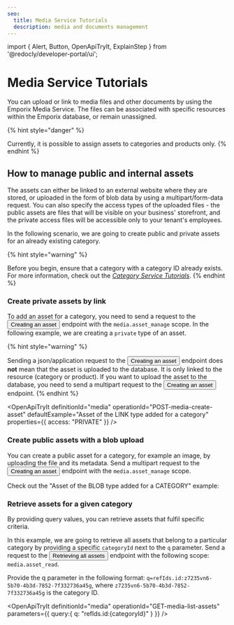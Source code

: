 ```yaml
---
seo:
  title: Media Service Tutorials
  description: media and documents management
---
```


import {
  Alert,
  Button,
  OpenApiTryIt,
  ExplainStep
 } from '@redocly/developer-portal/ui';

# Media Service Tutorials

You can upload or link to media files and other documents by using the Emporix Media Service. The files can be associated with specific resources within the Emporix database, 
or remain unassigned.

{% hint style="danger" %}

Currently, it is possible to assign assets to categories and products only.
{% endhint %}

## How to manage public and internal assets

The assets can either be linked to an external website where they are stored, or uploaded in the form of blob data by using a multipart/form-data request.
You can also specify the access types of the uploaded files - the public assets are files that will be visible on your business' storefront, and the private access files will be accessible only to your tenant's employees.

In the following scenario, we are going to create public and private assets for an already existing category.


{% hint style="warning" %}

Before you begin, ensure that a category with a category ID already exists. For more information, check out the [*Category Service Tutorials*](/content/category).
{% endhint %}

### Create private assets by link

To add an asset for a category, you need to send a request to the <nobr><Button to="/openapi/media/#operation/POST-media-create-asset" size="small">Creating an asset</Button></nobr> endpoint with the `media.asset_manage` scope. 
In the following example, we are creating a `private` type of an asset.

{% hint style="warning" %}

Sending a json/application request to the <nobr><Button to="/openapi/media/#operation/POST-media-create-asset" size="small">Creating an asset</Button></nobr> endpoint does **not** mean that the asset is uploaded to the database. It is only linked to the resource (category or product). 
If you want to upload the asset to the database, you need to send a multipart request to the <nobr><Button to="/openapi/media/#operation/POST-media-create-asset" size="small">Creating an asset</Button></nobr> endpoint.
{% endhint %}

<OpenApiTryIt
  definitionId="media"
  operationId="POST-media-create-asset"
  defaultExample="Asset of the LINK type added for a category"
  properties={{
      access: "PRIVATE"
      }} 
  />


### Create public assets with a blob upload 

You can create a public asset for a category, for example an image, by uploading the file and its metadata. Send a multipart request to the <nobr><Button to="/openapi/media/#operation/POST-media-create-asset" size="small">Creating an asset</Button></nobr> endpoint with the `media.asset_manage` scope. 

Check out the "Asset of the BLOB type added for a CATEGORY" example:


<OpenApiTryIt
  definitionId="media"
  operationId="POST-media-create-asset"
  defaultExample="Asset of the BLOB type added for a CATEGORY"
  />

### Retrieve assets for a given category

By providing query values, you can retrieve assets that fulfil specific criteria. 

In this example, we are going to retrieve all assets that belong to a particular category by providing a specific `categoryId` next to the `q` parameter. Send a request to the <nobr><Button to="/openapi/media/#operation/GET-media-list-assets" size="small">Retrieving all assets</Button></nobr> endpoint with the following scope: `media.asset_read`.

Provide the q parameter in the following format: `q=refIds.id:z7235vn6-5b70-4b3d-7852-7f332736a45g`, where `z7235vn6-5b70-4b3d-7852-7f332736a45g` is the category ID.


<OpenApiTryIt
  definitionId="media"
  operationId="GET-media-list-assets"
  parameters={{
      query:{
      q: "refIds.id:{categoryId}"
      }
        }} 
  />








